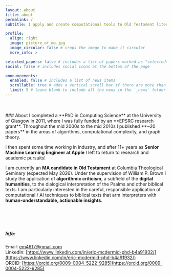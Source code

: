 ```yaml
---
layout: about
title: about
permalink: /
subtitle: I apply and create computational tools to Old Testament literature in ways that lead interpreters to new hermeneutical vistas.

profile:
  align: right
  image: picture_of_me.jpg
  image_circular: false # crops the image to make it circular
  more_info: >

selected_papers: false # includes a list of papers marked as "selected={true}"
social: false # includes social icons at the bottom of the page

announcements:
  enabled: false # includes a list of news items
  scrollable: true # adds a vertical scroll bar if there are more than 3 news items
  limit: 5 # leave blank to include all the news in the `_news` folder
---
```

<br>
<br>
### About
I completed a **PhD in Computing Science** at the University of Glasgow in 2011, where I was fully funded by an **EPSRC research grant**.  Throughout the mid 2000s to the mid 2010s I published **~20 papers** in the areas of algorithms, computational complexity, and graph theory.

I then spent some time working in industry, and after 11+ years as **Senior Machine Learning Engineer at Apple** I left to return to research and academic pursuits!

I am currently an **MA candidate in Old Testament** at Columbia Theological Seminary (expected May 2026).  Under the supervision of William P. Brown I study the application of **algorithmic criticism**, a subfield of the **digital humanities**, to the dialogical interpretation of the Psalms and other biblical texts.  I am particularly interested in the careful, responsible application of computational / AI techniques to biblical texts that arm interpreters with **human-understandable, actionable insights**.    
<br>  
<br>
<br>  
##### Info:
Email:     <a href="mailto:em4617@gmail.com">em4617@gmail.com</a>  
LinkedIn:  [https://www.linkedin.com/in/eric-mcdermid-phd-b4a91932/](https://www.linkedin.com/in/eric-mcdermid-phd-b4a91932/)   
ORCID:     [https://orcid.org/0009-0004-5222-9285](https://orcid.org/0009-0004-5222-9285)  
